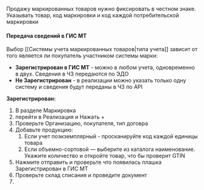 Продажу маркированных товаров нужно фиксировать в честном знаке. Указывать товар, код маркировки и код каждой потребительской маркировки

#### Передача сведений в ГИС МТ
Выбор [[Системы учета маркированных товаров|типа учета]] зависит от того является ли покупатель участником системы марки:
- **Зарегистрирован в ГИС МТ** - можно в любом учета, одновременно в двух. Сведения в ЧЗ передаются по ЭДО
- **Не Зарегистрирован** - в реализации можно указать только одну систему и сведения будут переданы в ЧЗ по API

**Зарегистрирован:**
1. В разделе Маркировка 
 2. перейти в Реализация и Нажать + 
 3. Проверьте Организацию, покупателя, тип договра
 4. Добавьте продукцию:
	 1. Если учет поэкземплярный  -  просканируйте код каждой единицы товара
	 2. Если объемно-сортовой — выберите из каталога наименование. Укажите количество и откройте товар, что бы проверит GTIN
 5. Нажмите отправить и проверьте что появилась плашка Зарегистрирован в ГИС МТ
 6. Проверьте склад списания и проведите документ
 7. 